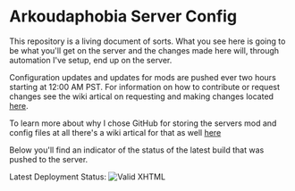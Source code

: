 # Arkoudaphobia Server Config
This repository is a living document of sorts.  What you see here is going to be what you'll get on the server and the changes made here will, through automation I've setup, end up on the server.

Configuration updates and updates for mods are pushed ever two hours starting at 12:00 AM PST.  For information on how to contribute or request changes see the wiki artical on requesting and making changes located [here](https://github.com/Arkoudaphobia/ArkoudaphobiaConfig/wiki/Requesting-and-making-changes).

To learn more about why I chose GitHub for storing the servers mod and config files at all there's a wiki artical for that as well [here](https://github.com/Arkoudaphobia/ArkoudaphobiaConfig/wiki/Why-GitHub)

Below you'll find an indicator of the status of the latest build that was pushed to the server.

Latest Deployment Status: ![Valid XHTML](https://ihsvs.visualstudio.com/DefaultCollection/_apis/public/build/definitions/972e80ea-cbd8-4fcc-b9c0-1169eb05e925/27/badge)
